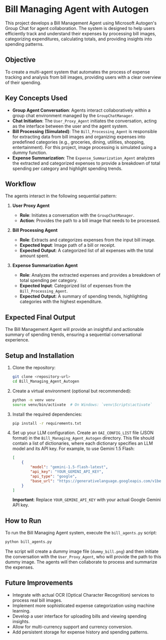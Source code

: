 # Bill Managing Agent with Autogen

This project develops a Bill Management Agent using Microsoft Autogen's Group Chat for agent collaboration. The system is designed to help users efficiently track and understand their expenses by processing bill images, categorizing expenditures, calculating totals, and providing insights into spending patterns.

## Objective

To create a multi-agent system that automates the process of expense tracking and analysis from bill images, providing users with a clear overview of their spending.

## Key Concepts Used

*   **Group Agent Conversation**: Agents interact collaboratively within a group chat environment managed by the `GroupChatManager`.
*   **Chat Initiation**: The `User_Proxy_Agent` initiates the conversation, acting as the interface between the user and the agent system.
*   **Bill Processing (Simulated)**: The `Bill_Processing_Agent` is responsible for extracting data from bill images and organizing expenses into predefined categories (e.g., groceries, dining, utilities, shopping, entertainment). For this project, image processing is simulated using a dummy function.
*   **Expense Summarization**: The `Expense_Summarization_Agent` analyzes the extracted and categorized expenses to provide a breakdown of total spending per category and highlight spending trends.

## Workflow

The agents interact in the following sequential pattern:

1.  **User Proxy Agent**
    *   **Role**: Initiates a conversation with the `GroupChatManager`.
    *   **Action**: Provides the path to a bill image that needs to be processed.

2.  **Bill Processing Agent**
    *   **Role**: Extracts and categorizes expenses from the input bill image.
    *   **Expected Input**: Image path of a bill or receipt.
    *   **Expected Output**: A categorized list of all expenses with the total amount spent.

3.  **Expense Summarization Agent**
    *   **Role**: Analyzes the extracted expenses and provides a breakdown of total spending per category.
    *   **Expected Input**: Categorized list of expenses from the `Bill_Processing_Agent`.
    *   **Expected Output**: A summary of spending trends, highlighting categories with the highest expenditure.

## Expected Final Output

The Bill Management Agent will provide an insightful and actionable summary of spending trends, ensuring a sequential conversational experience.

## Setup and Installation

1.  Clone the repository:
    ```bash
    git clone <repository-url>
    cd Bill_Managing_Agent_Autogen
    ```
2.  Create a virtual environment (optional but recommended):
    ```bash
    python -m venv venv
    source venv/bin/activate  # On Windows: `venv\Scripts\activate`
    ```
3.  Install the required dependencies:
    ```bash
    pip install -r requirements.txt
    ```
4.  Set up your LLM configuration. Create an `OAI_CONFIG_LIST` file (JSON format) in the `Bill_Managing_Agent_Autogen` directory. This file should contain a list of dictionaries, where each dictionary specifies an LLM model and its API key. For example, to use Gemini 1.5 Flash:
    ```json
    [
        {
            "model": "gemini-1.5-flash-latest",
            "api_key": "YOUR_GEMINI_API_KEY",
            "api_type": "google",
            "base_url": "https://generativelanguage.googleapis.com/v1beta/models/"
        }
    ]
    ```
    **Important**: Replace `YOUR_GEMINI_API_KEY` with your actual Google Gemini API key.

## How to Run

To run the Bill Managing Agent system, execute the `bill_agents.py` script:

```bash
python bill_agents.py
```

The script will create a dummy image file (`dummy_bill.png`) and then initiate the conversation with the `User_Proxy_Agent`, who will provide the path to this dummy image. The agents will then collaborate to process and summarize the expenses.

## Future Improvements

*   Integrate with actual OCR (Optical Character Recognition) services to process real bill images.
*   Implement more sophisticated expense categorization using machine learning.
*   Develop a user interface for uploading bills and viewing spending insights.
*   Allow for multi-currency support and currency conversion.
*   Add persistent storage for expense history and spending patterns. 